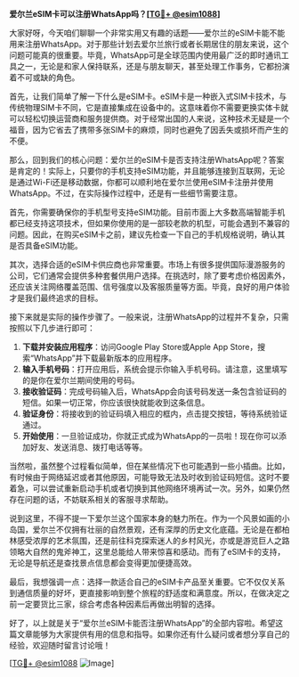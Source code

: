 **爱尔兰eSIM卡可以注册WhatsApp吗？[[TG💪+ @esim1088](https://t.me/s/esim1088)]**

大家好呀，今天咱们聊聊一个非常实用又有趣的话题——爱尔兰的eSIM卡能不能用来注册WhatsApp。对于那些计划去爱尔兰旅行或者长期居住的朋友来说，这个问题可能真的很重要。毕竟，WhatsApp可是全球范围内使用最广泛的即时通讯工具之一，无论是和家人保持联系，还是与朋友聊天，甚至处理工作事务，它都扮演着不可或缺的角色。

首先，让我们简单了解一下什么是eSIM卡。eSIM卡是一种嵌入式SIM卡技术，与传统物理SIM卡不同，它是直接集成在设备中的。这意味着你不需要更换实体卡就可以轻松切换运营商和服务提供商。对于经常出国的人来说，这种技术无疑是一个福音，因为它省去了携带多张SIM卡的麻烦，同时也避免了因丢失或损坏而产生的不便。

那么，回到我们的核心问题：爱尔兰的eSIM卡是否支持注册WhatsApp呢？答案是肯定的！实际上，只要你的手机支持eSIM功能，并且能够连接到互联网，无论是通过Wi-Fi还是移动数据，你都可以顺利地在爱尔兰使用eSIM卡注册并使用WhatsApp。不过，在实际操作过程中，还是有一些细节需要注意。

首先，你需要确保你的手机型号支持eSIM功能。目前市面上大多数高端智能手机都已经支持这项技术，但如果你使用的是一部较老款的机型，可能会遇到不兼容的问题。因此，在购买eSIM卡之前，建议先检查一下自己的手机规格说明，确认其是否具备eSIM功能。

其次，选择合适的eSIM卡供应商也非常重要。市场上有很多提供国际漫游服务的公司，它们通常会提供多种套餐供用户选择。在挑选时，除了要考虑价格因素外，还应该关注网络覆盖范围、信号强度以及客服质量等方面。毕竟，良好的用户体验才是我们最终追求的目标。

接下来就是实际的操作步骤了。一般来说，注册WhatsApp的过程并不复杂，只需按照以下几步进行即可：

1. **下载并安装应用程序**：访问Google Play Store或Apple App Store，搜索“WhatsApp”并下载最新版本的应用程序。
2. **输入手机号码**：打开应用后，系统会提示你输入手机号码。请注意，这里填写的是你在爱尔兰期间使用的号码。
3. **接收验证码**：完成号码输入后，WhatsApp会向该号码发送一条包含验证码的短信。如果一切正常，你应该很快就能收到这条信息。
4. **验证身份**：将接收到的验证码填入相应的框内，点击提交按钮，等待系统验证通过。
5. **开始使用**：一旦验证成功，你就正式成为WhatsApp的一员啦！现在你可以添加好友、发送消息、拨打电话等等。

当然啦，虽然整个过程看似简单，但在某些情况下也可能遇到一些小插曲。比如，有时候由于网络延迟或者其他原因，可能导致无法及时收到验证码短信。这时不要着急，可以尝试重新启动手机或者切换到其他网络环境再试一次。另外，如果仍然存在问题的话，不妨联系相关的客服寻求帮助。

说到这里，不得不提一下爱尔兰这个国家本身的魅力所在。作为一个风景如画的小岛国，爱尔兰不仅拥有壮丽的自然景观，还有深厚的历史文化底蕴。无论是在都柏林感受浓厚的艺术氛围，还是前往科克探索迷人的乡村风光，亦或是游览巨人之路领略大自然的鬼斧神工，这里总能给人带来惊喜和感动。而有了eSIM卡的支持，无论是导航还是查找景点信息都会变得更加便捷高效。

最后，我想强调一点：选择一款适合自己的eSIM卡产品至关重要。它不仅仅关系到通信质量的好坏，更直接影响到整个旅程的舒适度和满意度。所以，在做决定之前一定要货比三家，综合考虑各种因素后再做出明智的选择。

好了，以上就是关于“爱尔兰eSIM卡能否注册WhatsApp”的全部内容啦。希望这篇文章能够为大家提供有用的信息和指导。如果你还有什么疑问或者想分享自己的经验，欢迎随时留言讨论哦！

[[TG💪+ @esim1088](https://t.me/s/esim1088) ![Image](https://i.postimg.cc/4NQfJmqS/Snipaste-2025-05-13-00-14-12.png)]